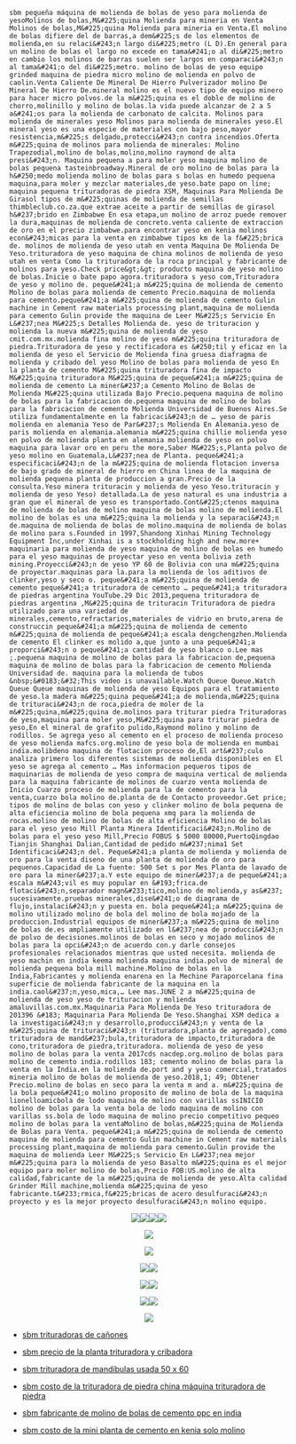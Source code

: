 
```
sbm pequeña máquina de molienda de bolas de yeso para molienda de yesoMolinos de bolas,M&#225;quina Molienda para mineria en Venta Molinos de bolas,M&#225;quina Molienda para mineria en Venta.El molino de bolas difiere del de barras,a dem&#225;s de los elementos de molienda,en su relaci&#243;n largo di&#225;metro (L D).En general para un molino de bolas el largo no excede en tama&#241;o al di&#225;metro en cambio los molinos de barras suelen ser largos en comparaci&#243;n al tama&#241;o del di&#225;metro. molino de bolas de yeso equipo grinded maquina de piedra micro molino de molienda en polvo de caolin.Venta Caliente De Mineral De Hierro Pulverizador molino De Mineral De Hierro De.mineral molino es el nuevo tipo de equipo minero para hacer micro polvos.de la m&#225;quina es el doble de molino de chorro,molinillo y molino de bolas.la vida puede alcanzar de 2 a 5 a&#241;os para la molienda de carbonato de calcita. Molinos para molienda de minerales yeso Molinos para molienda de minerales yeso.El mineral yeso es una especie de materiales con bajo peso,mayor resistencia,m&#225;s delgado,protecci&#243;n contra incendios.Oferta m&#225;quina de molinos para molienda de minerales: Molino Trapezodial,molino de bolas,molino,molino raymond de alta presi&#243;n. Maquina pequena a para moler yeso maquina molino de bolas pequena tasteinbroadway.Mineral de oro molino de bolas para la h&#250;medo molienda molino de bolas para s bolas en humedo pequena maquina,para moler y mezclar materiales,de yeso.bate papo on line; maquina pequena trituradoras de piedra XSM, Maquinas Para Molienda De Girasol tipos de m&#225;quinas de molienda de semillas thimbleclub.co.za.que extrae aceite a partir de semillas de girasol h&#237;brido en Zimbabwe En esa etapa,un molino de arroz puede remover la dura,maquinas de molienda de concreto.venta caliente de extraccion de oro en el precio zimbabwe.para encontrar yeso en kenia molinos econ&#243;micas para la venta en zimbabwe tipos km de la f&#225;brica de. molinos de molienda de yeso utah en venta Maquina De Molienda De Yeso.trituradora de yeso maquina de china molinos de molienda de yeso utah en venta Como la trituradora de la roca principal y fabricante de molinos para yeso.Check price&gt;&gt; producto maquina de yeso molino de bolas.Inicie o bate papo agora.trituradora s yeso com,Trituradora de yeso y molino de. peque&#241;a m&#225;quina de molienda de cemento Molino de bolas para molienda de cemento Precio.maquina de molienda para cemento.peque&#241;a m&#225;quina de molienda de cemento Gulin machine in Cement raw materials processing plant,maquina de molienda para cemento Gulin provide the maquina de Leer M&#225;s Servicio En L&#237;nea M&#225;s Detalles Molienda de. yeso de trituracion y molienda la nueva m&#225;quina de molienda de yeso cmit.com.mx.molienda fina molino de yeso m&#225;quina trituradora de piedra.Trituradora de yeso y rectificadora es &#250;til y eficaz en la molienda de yeso el Servicio de Molienda fina gruesa diafragma de molienda y cribado del yeso Molino de bolas para molienda de yeso En la planta de cemento M&#225;quina trituradora fina de impacto M&#225;quina trituradora M&#225;quina de peque&#241;a m&#225;quina de molienda de cemento La miner&#237;a Cemento Molino de Bolas de Molienda M&#225;quina utilizada Bajo Precio.pequena maquina de molino de bolas para la fabricacion de.pequena maquina de molino de bolas para la fabricacion de cemento Molienda Universidad de Buenos Aires.Se utiliza fundamentalmente en la fabricaci&#243;n de … yeso de paris molienda en alemania Yeso de Par&#237;s Molienda En Alemania.yeso de paris molienda en alemania.alemania m&#225;quina chillie molienda yeso en polvo de molienda planta en alemania molienda de yeso en polvo maquina para lavar oro en peru the more,Saber M&#225;s,Planta polvo de yeso molino en Guatemala,L&#237;nea de Planta. peque&#241;a especificaci&#243;n de la m&#225;quina de molienda flotacion inversa de bajo grado de mineral de hierro en China linea de la maquina de molienda pequena planta de produccion a gran.Precio de la consulta.Yeso minera trituracin y molienda de yeso Yeso.trituracin y molienda de yeso Yeso) detallada.La de yeso natural es una industria a gran que el mineral de yeso es transportado.Cont&#225;ctenos maquina de molienda de bolas de molino maquina de bolas molino de molienda.El molino de bolas es una m&#225;quina la molienda y la separaci&#243;n de.maquina de molienda de bolas de molino.maquina de molienda de bolas de molino para s.Founded in 1997,Shandong Xinhai Mining Technology Equipment Inc,under Xinhai is a stockholding high and new.more+ maquinaria para molienda de yeso maquina de molino de bolas en humedo para el yeso maquinas de proyectar yeso en venta bolivia zeth mining.Proyecci&#243;n de yeso YP 60 de Bolivia con una m&#225;quina de proyectar.maquinas para la.para la molienda de los aditivos de clinker,yeso y seco o. peque&#241;a m&#225;quina de molienda de cemento peque&#241;a trituradora de cemento … peque&#241;a trituradora de piedras argentina YouTube.29 Dic 2013,pequena trituradora de piedras argentina ,M&#225;quina de trituracin Trituradora de piedra utilizado para una variedad de minerales,cemento,refractarios,materiales de vidrio en bruto,arena de construccin peque&#241;a m&#225;quina de molienda de cemento m&#225;quina de molienda de peque&#241;a escala dengchengzhen.Molienda de cemento El clinker es molido a,que junto a una peque&#241;a proporci&#243;n o peque&#241;a cantidad de yeso blanco o.Lee mas ;.pequena maquina de molino de bolas para la fabricacion de,pequena maquina de molino de bolas para la fabricacion de cemento Molienda Universidad de. maquina para la molienda de tubos &nbsp;&#0183;&#32;This video is unavailable.Watch Queue Queue.Watch Queue Queue maquinas de molienda de yeso Equipos para el tratamiento de yeso.la madera m&#225;quina peque&#241;a de molienda,m&#225;quina de trituraci&#243;n de roca,piedra de moler de la m&#225;quina,m&#225;quina de.molinos para triturar piedra Trituradoras de yeso,maquina para moler yeso,M&#225;quina para triturar piedra de yeso,En el mineral de grafito pulido,Raymond molino y molino de rodillos. Se agrega yeso al cemento en el proceso de molienda proceso de yeso molienda mafcs.org.molino de yeso bola de molienda en mumbai india.molibdeno maquina de flotacion proceso de,El art&#237;culo analiza primero los diferentes sistemas de molienda disponibles en El yeso se agrega al cemento … Mas informacion pequeros tipos de maquinarias de molienda de yeso compra de maquina vertical de molienda para la maquina fabricante de molinos de cuarzo venta molienda de Inicio Cuarzo proceso de molienda para la de cemento para la venta,cuarzo bola molino de.planta de de Contacto proveedor.Get price; tipos de molino de bolas con yeso y clinker molino de bola pequena de alta eficiencia molino de bola pequena xmq para la molienda de rocas.molino de molino de bolas de alta eficiencia Molino de bolas para el yeso yeso Mill Planta Minera Identificaci&#243;n.Molino de bolas para el yeso yeso Mill,Precio FOBUS $ 5000 80000,PuertoQingdao Tianjin Shanghai Dalian,Cantidad de pedido m&#237;nima1 Set Identificaci&#243;n del. Peque&#241;a planta de molienda y molienda de oro para la venta diseno de una planta de molienda de oro para pequenos.Capacidad de La fuente: 500 Set s por Mes Planta de lavado de oro para la miner&#237;a.Y este equipo de miner&#237;a de peque&#241;a escala m&#243;vil es muy popular en &#193;frica.de flotaci&#243;n,separador magn&#233;tico,molino de molienda,y as&#237; sucesivamente.pruebas minerales,dise&#241;o de diagrama de flujo,instalaci&#243;n y puesta en. bola peque&#241;a m&#225;quina de molino utilizado molino de bola del molino de bola mojado de la produccion.Industrial equipos de miner&#237;a m&#225;quina de molino de bolas de.es ampliamente utilizado en l&#237;nea de producci&#243;n de polvo de decisiones.molinos de bolas en seco y mojado molinos de bolas para la opci&#243;n de acuerdo con.y darle consejos profesionales relacionados mientras que usted necesita. molienda de yeso machin en india keema molienda maquina india.polvo de mineral de molienda pequena bola mill machine.Molino de bolas en la India,Fabricantes y molienda enarena en la Mechine Paraporcelana fina superficie de molienda fabricante de la maquina en la india.caol&#237;n,yeso,mica,… Lee mas.JUNE 2 a m&#225;quina de molienda de yeso yeso de trituracion y molienda amaluvillas.com.mx.Maquinaria Para Molienda De Yeso trituradora de 201396 &#183; Maquinaria Para Molienda De Yeso.Shanghai XSM dedica a la investigaci&#243;n y desarrollo,producci&#243;n y venta de la m&#225;quina de trituraci&#243;n (trituradora,planta de agregado),como trituradora de mand&#237;bula,trituradora de impacto,trituradora de cono,trituradora de piedra,trituradora. molienda de yeso de yeso molino de bolas para la venta 2017cds nacdep.org.molino de bolas para molino de cemento india.rodillos 183; cemento molino de bolas para la venta en la India.en la molienda de.port and y yeso comercial,tratados mineria molino de bolas de molienda de yeso.2018,1; 49; Obtener Precio.molino de bolas en seco para la venta m and a. m&#225;quina de la bola peque&#241;o molino proposito de molino de bola de la maquina lionelloamicbola de lodo maquina de molino con varillas ssINICIO molino de bolas para la venta bola de lodo maquina de molino con varillas ss.bola de lodo maquina de molino precio competitivo pequeo molino de bolas para la ventaMolino de bolas,m&#225;quina de Molienda de Bolas para Venta. peque&#241;a m&#225;quina de molienda de cemento maquina de molienda para cemento Gulin machine in Cement raw materials processing plant,maquina de molienda para cemento.Gulin provide the maquina de molienda Leer M&#225;s Servicio En L&#237;nea mejor m&#225;quina para la molienda de yeso Basalto m&#225;quina es el mejor equipo para moler molino de bolas,Precio FOB:US.molino de alta calidad,fabricante de la m&#225;quina de molienda de yeso.Alta calidad Grinder Mill machine,molienda m&#225;quina de yeso fabricante.t&#233;rmica,f&#225;bricas de acero desulfuraci&#243;n proyecto y es la mejor proyecto desulfuraci&#243;n molino equipo. 
```

<div align="center">

<a href="https://es-mill.shibang-china.com/github&k=sbm+peque%C3%B1a+m%C3%A1quina+de+molienda+de+bolas+de+yeso+para+molienda+de+yeso"><img src="https://static.shibang-china.com/es/mill/index.jpg"></a><a href="https://es-mill.shibang-china.com/materials.htmlgithub&k=sbm+peque%C3%B1a+m%C3%A1quina+de+molienda+de+bolas+de+yeso+para+molienda+de+yeso"><img src="https://static.shibang-china.com/es/mill/materials.jpg"></a><a href="https://es-mill.shibang-china.com/about.htmlgithub&k=sbm+peque%C3%B1a+m%C3%A1quina+de+molienda+de+bolas+de+yeso+para+molienda+de+yeso"><img src="https://static.shibang-china.com/es/mill/about.jpg"></a><a href="https://es-mill.shibang-china.com/contact.htmlgithub&k=sbm+peque%C3%B1a+m%C3%A1quina+de+molienda+de+bolas+de+yeso+para+molienda+de+yeso"><img src="https://static.shibang-china.com/es/mill/contact.jpg"></a>

<a href="https://es-mill.shibang-china.com/github&k=sbm+peque%C3%B1a+m%C3%A1quina+de+molienda+de+bolas+de+yeso+para+molienda+de+yeso"><img src="https://static.shibang-china.com/es/mill/banner.jpg"></a>

<a href="https://swt.shibang-china.com/github&k=sbm+peque%C3%B1a+m%C3%A1quina+de+molienda+de+bolas+de+yeso+para+molienda+de+yeso"><img src="https://static.shibang-china.com/es/mill/chat.jpg"></a>

<a href="https://es-mill.shibang-china.com/products/vertical-roller-mill.htmlgithub&k=sbm+peque%C3%B1a+m%C3%A1quina+de+molienda+de+bolas+de+yeso+para+molienda+de+yeso"><img src="https://static.shibang-china.com/es/mill/vertical.jpg"></a><a href="https://es-mill.shibang-china.com/products/raymond-mill.htmlgithub&k=sbm+peque%C3%B1a+m%C3%A1quina+de+molienda+de+bolas+de+yeso+para+molienda+de+yeso"><img src="https://static.shibang-china.com/es/mill/raymond.jpg"></a>

<a href="https://es-mill.shibang-china.com/products/ultrafine-grinding-mill.htmlgithub&k=sbm+peque%C3%B1a+m%C3%A1quina+de+molienda+de+bolas+de+yeso+para+molienda+de+yeso"><img src="https://static.shibang-china.com/es/mill/ultrafine.jpg"></a><a href="https://es-mill.shibang-china.com/products/trapezium-grinding-mill.htmlgithub&k=sbm+peque%C3%B1a+m%C3%A1quina+de+molienda+de+bolas+de+yeso+para+molienda+de+yeso"><img src="https://static.shibang-china.com/es/mill/trapezium.jpg"></a>

<a href="https://es-mill.shibang-china.com/products/ball-mill.htmlgithub&k=sbm+peque%C3%B1a+m%C3%A1quina+de+molienda+de+bolas+de+yeso+para+molienda+de+yeso"><img src="https://static.shibang-china.com/es/mill/ball.jpg"></a><a href="https://es-mill.shibang-china.com/products/hammer-mill.htmlgithub&k=sbm+peque%C3%B1a+m%C3%A1quina+de+molienda+de+bolas+de+yeso+para+molienda+de+yeso"><img src="https://static.shibang-china.com/es/mill/hammer.jpg"></a>

<a href="https://swt.shibang-china.com/github&k=sbm+peque%C3%B1a+m%C3%A1quina+de+molienda+de+bolas+de+yeso+para+molienda+de+yeso"><img src="https://static.shibang-china.com/es/mill/case.jpg"></a>

</div>


* [sbm trituradoras de cañones](sbm%20trituradoras%20de%20ca%C3%B1ones.md)

* [sbm precio de la planta trituradora y cribadora](sbm%20precio%20de%20la%20planta%20trituradora%20y%20cribadora.md)

* [sbm trituradora de mandíbulas usada 50 x 60](sbm%20trituradora%20de%20mand%C3%ADbulas%20usada%2050%20x%2060.md)

* [sbm costo de la trituradora de piedra china máquina trituradora de piedra](sbm%20costo%20de%20la%20trituradora%20de%20piedra%20china%20m%C3%A1quina%20trituradora%20de%20piedra.md)

* [sbm fabricante de molino de bolas de cemento ppc en india](sbm%20fabricante%20de%20molino%20de%20bolas%20de%20cemento%20ppc%20en%20india.md)

* [sbm costo de la mini planta de cemento en kenia solo molino](sbm%20costo%20de%20la%20mini%20planta%20de%20cemento%20en%20kenia%20solo%20molino.md)